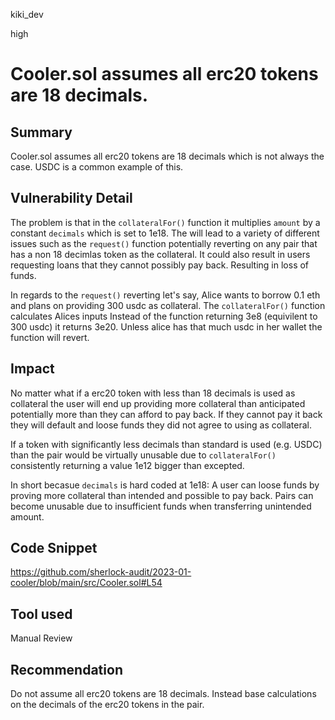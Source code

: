 kiki_dev

high

# Cooler.sol assumes all erc20 tokens are 18 decimals.

## Summary
Cooler.sol assumes all erc20 tokens are 18 decimals which is not always the case. USDC is a common example of this. 

## Vulnerability Detail
The problem is that in the `collateralFor()` function it multiplies `amount` by a constant `decimals` which is set to 1e18. The will lead to a variety of different issues such as the `request()` function potentially reverting on any pair that has a non 18 decimlas token as the collateral. It could also result in users requesting loans that they cannot possibly pay back. Resulting in loss of funds. 

In regards to the `request()` reverting let's say,
Alice wants to borrow 0.1 eth and plans on providing  300 usdc as collateral.
The `collateralFor()` function calculates Alices inputs
Instead of the function returning 3e8 (equivilent to 300 usdc) it returns 3e20. 
Unless alice has that much usdc in her wallet the function will revert. 


## Impact
No matter what if a erc20 token with less than 18 decimals is used as collateral the user will end up providing more collateral than anticipated potentially more than they can afford to pay back. If they cannot pay it back they will default and loose funds they did not agree to using as collateral. 

If a token with significantly less decimals than standard is used (e.g. USDC) than the pair would be virtually unusable due to `collateralFor()` consistently returning a value 1e12 bigger than excepted.  

In short becasue `decimals` is hard coded at 1e18:
A user can loose funds by proving more collateral than intended and possible to pay back. 
Pairs can become unusable due to insufficient funds when transferring unintended amount.
## Code Snippet
https://github.com/sherlock-audit/2023-01-cooler/blob/main/src/Cooler.sol#L54
## Tool used

Manual Review

## Recommendation
Do not assume all erc20 tokens are 18 decimals. Instead base calculations on the decimals of the erc20 tokens in the pair.
